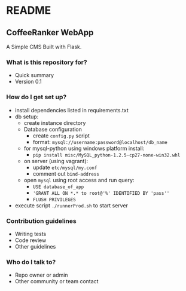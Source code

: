 # README #

## CoffeeRanker WebApp ##

A Simple CMS Built with Flask.

### What is this repository for? ###

* Quick summary
* Version 0.1

### How do I get set up? ###

* install dependencies listed in requirements.txt
* db setup:
    * create instance directory
    * Database configuration
        * create `config.py` script
        * format: `mysql://username:password@localhost/db_name`
    * for mysql-python using windows platform install:
        * `pip install misc/MySQL_python-1.2.5-cp27-none-win32.whl`
    * on server (using vagrant):
        * update `etc/mysql/my.conf`
        * comment out `bind-address`
    * open `mysql` using root access and run query:
        * `USE database_of_app`
        * `'GRANT ALL ON *.* to root@'%' IDENTIFIED BY 'pass''`
        * `FLUSH PRIVILEGES`
* execute script `./runnerProd.sh` to start server

### Contribution guidelines ###

* Writing tests
* Code review
* Other guidelines

### Who do I talk to? ###

* Repo owner or admin
* Other community or team contact